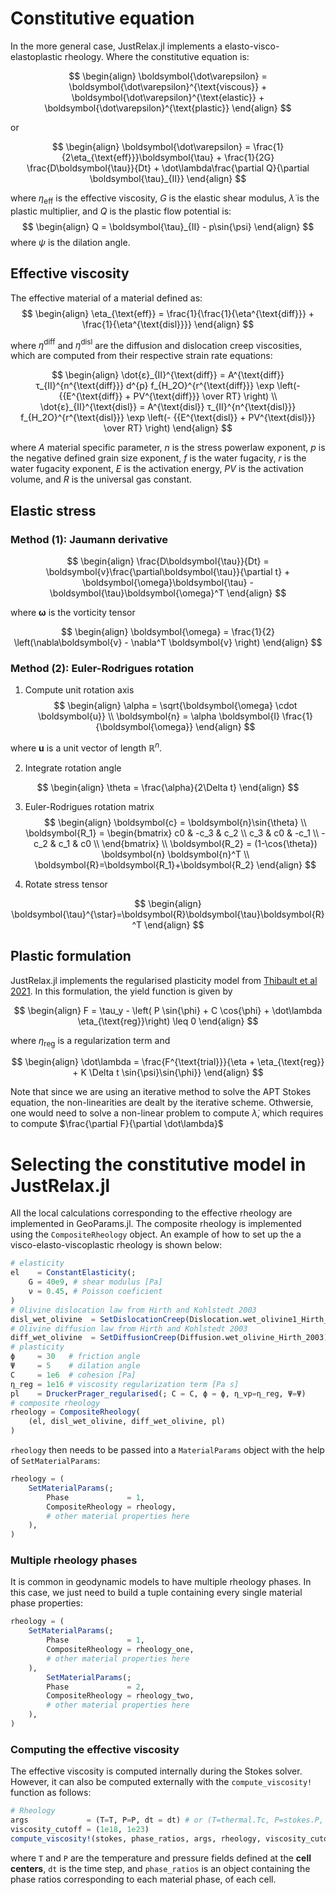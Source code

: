 # Constitutive equation

In the more general case, JustRelax.jl implements a elasto-visco-elastoplastic rheology. Where the constitutive equation is:

$$
\begin{align}
\boldsymbol{\dot\varepsilon} = 
\boldsymbol{\dot\varepsilon}^{\text{viscous}} + 
\boldsymbol{\dot\varepsilon}^{\text{elastic}} + 
\boldsymbol{\dot\varepsilon}^{\text{plastic}}
\end{align}
$$

or 

$$
\begin{align}
\boldsymbol{\dot\varepsilon} = 
\frac{1}{2\eta_{\text{eff}}}\boldsymbol{\tau} +
\frac{1}{2G} \frac{D\boldsymbol{\tau}}{Dt}  + \dot\lambda\frac{\partial Q}{\partial \boldsymbol{\tau}_{II}}
\end{align}
$$

where $\eta_{\text{eff}}$ is the effective viscosity, $G$ is the elastic shear modulus, $\dot\lambda$ is the plastic multiplier, and $Q$ is the plastic flow potential is:
$$
\begin{align}
Q = \boldsymbol{\tau}_{II} - p\sin{\psi}
\end{align}
$$
where $\psi$ is the dilation angle.

## Effective viscosity

The effective material of a material defined as:
$$
\begin{align}
\eta_{\text{eff}} = \frac{1}{\frac{1}{\eta^{\text{diff}}} + \frac{1}{\eta^{\text{disl}}}}
\end{align}
$$

where $\eta^{\text{diff}}$ and $\eta^{\text{disl}}$ are the diffusion and dislocation creep viscosities, which are computed from their respective strain rate equations:

$$
\begin{align}
\dot{ε}_{II}^{\text{diff}} = A^{\text{diff}} τ_{II}^{n^{\text{diff}}} d^{p} f_{H_2O}^{r^{\text{diff}}} \exp \left(- {{E^{\text{diff}} + PV^{\text{diff}}} \over RT} \right) \\
\dot{ε}_{II}^{\text{disl}} = A^{\text{disl}} τ_{II}^{n^{\text{disl}}} f_{H_2O}^{r^{\text{disl}}} \exp \left(- {{E^{\text{disl}} + PV^{\text{disl}}} \over RT} \right)
\end{align}
$$

where $A$ material specific parameter, $n$ is the stress powerlaw exponent, $p$ is the negative defined grain size exponent, $f$ is the water fugacity, $r$ is the water fugacity exponent, $E$ is the activation energy, $PV$ is the activation volume, and $R$ is the universal gas constant.
## Elastic stress

### Method (1): Jaumann derivative
$$
\begin{align}
\frac{D\boldsymbol{\tau}}{Dt} =
\boldsymbol{v}\frac{\partial\boldsymbol{\tau}}{\partial t} +
\boldsymbol{\omega}\boldsymbol{\tau} -
\boldsymbol{\tau}\boldsymbol{\omega}^T
\end{align}
$$

where $\boldsymbol{\omega}$ is the vorticity tensor

$$
\begin{align}
\boldsymbol{\omega} = 
\frac{1}{2} \left(\nabla\boldsymbol{v} - \nabla^T \boldsymbol{v} \right)
\end{align}
$$

### Method (2): Euler-Rodrigues rotation

1. Compute unit rotation axis
$$
\begin{align}
    \alpha = \sqrt{\boldsymbol{\omega} \cdot \boldsymbol{u}} \\
    \boldsymbol{n} = \alpha \boldsymbol{I} \frac{1}{\boldsymbol{\omega}}
\end{align}
$$

where $\boldsymbol{u}$ is a unit vector of length $\mathbb{R}^n$.

2. Integrate rotation angle

$$
\begin{align}
    \theta = \frac{\alpha}{2\Delta t}
\end{align}
$$

3. Euler-Rodrigues rotation matrix
$$
\begin{align}
    \boldsymbol{c} = \boldsymbol{n}\sin{\theta} \\
    \boldsymbol{R_1} = 
    \begin{bmatrix}
        c0  & -c_3 &  c_2 \\
        c_3 &  c0  & -c_1 \\
       -c_2 &  c_1 &  c0 \\
    \end{bmatrix} \\
    \boldsymbol{R_2} = (1-\cos{\theta}) \boldsymbol{n} \boldsymbol{n}^T \\
    \boldsymbol{R}=\boldsymbol{R_1}+\boldsymbol{R_2}
\end{align}
$$

4. Rotate stress tensor

$$
\begin{align}
    \boldsymbol{\tau}^{\star}=\boldsymbol{R}\boldsymbol{\tau}\boldsymbol{R}^T
\end{align}
$$

## Plastic formulation

JustRelax.jl implements the regularised plasticity model from [Thibault et al 2021](https://agupubs.onlinelibrary.wiley.com/doi/full/10.1029/2021GC009675). In this formulation, the yield function is given by

$$
\begin{align}
F = \tau_y - \left( P \sin{\phi} + C \cos{\phi} + \dot\lambda \eta_{\text{reg}}\right) \leq 0
\end{align}
$$

where $\eta_{\text{reg}}$ is a regularization term and 

$$
\begin{align}
\dot\lambda = \frac{F^{\text{trial}}}{\eta + \eta_{\text{reg}} + K \Delta t \sin{\psi}\sin{\phi}}
\end{align}
$$

Note that since we are using an iterative method to solve the APT Stokes equation, the non-linearities are dealt by the iterative scheme. Othwersie, one would need to solve a non-linear problem to compute $\dot\lambda$, which requires to compute $\frac{\partial F}{\partial \dot\lambda}$

# Selecting the constitutive model in JustRelax.jl

All the local calculations corresponding to the effective rheology are implemented in GeoParams.jl. The composite rheology is implemented using the `CompositeRheology` object. An example of how to set up the a visco-elasto-viscoplastic rheology is shown below:

```julia
# elasticity
el    = ConstantElasticity(; 
    G = 40e9, # shear modulus [Pa]
    ν = 0.45, # Poisson coeficient 
)
# Olivine dislocation law from Hirth and Kohlstedt 2003
disl_wet_olivine  = SetDislocationCreep(Dislocation.wet_olivine1_Hirth_2003)
# Olivine diffusion law from Hirth and Kohlstedt 2003
diff_wet_olivine  = SetDiffusionCreep(Diffusion.wet_olivine_Hirth_2003)
# plasticity
ϕ     = 30   # friction angle
Ψ     = 5    # dilation angle
C     = 1e6  # cohesion [Pa]
η_reg = 1e16 # viscosity regularization term [Pa s]
pl    = DruckerPrager_regularised(; C = C, ϕ = ϕ, η_vp=η_reg, Ψ=Ψ)
# composite rheology 
rheology = CompositeRheology(
    (el, disl_wet_olivine, diff_wet_olivine, pl)
)
```

`rheology` then needs to be passed into a `MaterialParams` object with the help of `SetMaterialParams`:

```julia
rheology = (
    SetMaterialParams(;
        Phase             = 1,
        CompositeRheology = rheology,
        # other material properties here
    ),
)
```

### Multiple rheology phases

It is common in geodynamic models to have multiple rheology phases. In this case, we just need to build a tuple containing every single material phase properties:
```julia
rheology = (
    SetMaterialParams(;
        Phase             = 1,
        CompositeRheology = rheology_one,
        # other material properties here
    ),
        SetMaterialParams(;
        Phase             = 2,
        CompositeRheology = rheology_two,
        # other material properties here
    ),
)
```

### Computing the effective viscosity

The effective viscosity is computed internally during the Stokes solver. However, it can also be computed externally with the `compute_viscosity!` function as follows:

```julia
# Rheology
args             = (T=T, P=P, dt = dt) # or (T=thermal.Tc, P=stokes.P, dt=dt)
viscosity_cutoff = (1e18, 1e23)
compute_viscosity!(stokes, phase_ratios, args, rheology, viscosity_cutoff)
```

where `T` and `P` are the temperature and pressure fields defined at the **cell centers**, `dt` is the time step, and `phase_ratios` is an object containing the phase ratios corresponding to each material phase, of each cell.
